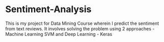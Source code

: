 # Sentiment-Analysis
This is my project for Data Mining Course wherein I predict the sentiment from text reviews. It involves solving the problem using 2 approaches - Machine Learning SVM and Deep Learning - Keras
